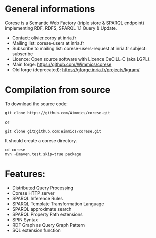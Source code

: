 # General informations
Corese is a Semantic Web Factory (triple store & SPARQL endpoint) implementing RDF, RDFS, SPARQL 1.1 Query & Update.

* Contact: olivier.corby at inria.fr
* Mailing list: corese-users at inria.fr
* Subscribe to mailing list: corese-users-request at inria.fr   subject: subscribe
* Licence: Open source software with Licence CeCILL-C (aka LGPL).
* Main forge: https://github.com/Wimmics/corese
* Old forge (deprecated): https://gforge.inria.fr/projects/kgram/

# Compilation from source
To download the source code:

    git clone https://github.com/Wimmics/corese.git

or

    git clone git@github.com:Wimmics/corese.git


It should create a corese directory.

    cd corese
    mvn -Dmaven.test.skip=true package

# Features:
* Distributed Query Processing
* Corese HTTP server
* SPARQL Inference Rules
* SPARQL Template Transformation Language
* SPARQL approximate search
* SPARQL Property Path extensions
* SPIN Syntax
* RDF Graph as Query Graph Pattern
* SQL extension function

